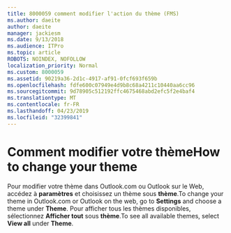 ```yaml
---
title: 8000059 comment modifier l'action du thème (FMS)
ms.author: daeite
author: daeite
manager: jackiesm
ms.date: 9/13/2018
ms.audience: ITPro
ms.topic: article
ROBOTS: NOINDEX, NOFOLLOW
localization_priority: Normal
ms.custom: 8000059
ms.assetid: 90219a36-2d1c-4917-af91-0fcf693f659b
ms.openlocfilehash: fdfe600c07949e4d9b8c68a4211c10440aa6cc96
ms.sourcegitcommit: 9d78905c512192ffc4675468abd2efc5f2e4baf4
ms.translationtype: MT
ms.contentlocale: fr-FR
ms.lasthandoff: 04/23/2019
ms.locfileid: "32399841"
---
```

# <a name="how-to-change-your-theme"></a><span data-ttu-id="9ef0b-102">Comment modifier votre thème</span><span class="sxs-lookup"><span data-stu-id="9ef0b-102">How to change your theme</span></span>

<span data-ttu-id="9ef0b-103">Pour modifier votre thème dans Outlook.com ou Outlook sur le Web, accédez à **paramètres** et choisissez un thème sous **thème**.</span><span class="sxs-lookup"><span data-stu-id="9ef0b-103">To change your theme in Outlook.com or Outlook on the web, go to **Settings** and choose a theme under **Theme**.</span></span> <span data-ttu-id="9ef0b-104">Pour afficher tous les thèmes disponibles, sélectionnez **Afficher tout** sous **thème**.</span><span class="sxs-lookup"><span data-stu-id="9ef0b-104">To see all available themes, select **View all** under **Theme**.</span></span> 
  

